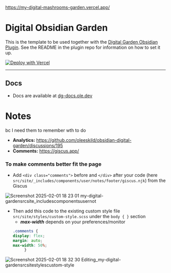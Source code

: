 https://my-digital-mashrooms-garden.vercel.app/


# Digital Obsidian Garden
This is the template to be used together with the [Digital Garden Obsidian Plugin](https://github.com/oleeskild/Obsidian-Digital-Garden). 
See the README in the plugin repo for information on how to set it up.

[![Deploy with Vercel](https://vercel.com/button)](https://vercel.com/new/clone?repository-url=https://github.com/oleeskild/digitalgarden)

---
## Docs
- Docs are available at [dg-docs.ole.dev](https://dg-docs.ole.dev/)

# Notes
bc I need them to remember wth to do
- **Analytics:** https://github.com/oleeskild/obsidian-digital-garden/discussions/195
- **Comments:** https://giscus.app/
### To make comments better fit the page
- Add `<div class="comments">` before and `</div>` after your code (here `src/site/_includes/components/user/notes/footer/giscus.njk`) from the Giscus

![Screenshot 2025-02-01 18 23 01 my-digital-gardensrcsite_includescomponentsusernot](https://github.com/user-attachments/assets/04840399-2489-4aef-8ca3-2842ff81cd69)
  - Then add this code to the existing custom style file `src/site/styles/custom-style.scss` under the `body { }` section
      - ***max-width*** depends on your preferences/monitor
    ```css
    .comments {
    display: flex;
    margin: auto;
    max-width: 50%; 
         }
    ```

![Screenshot 2025-02-01 18 32 30 Editing_my-digital-gardensrcsitestylescustom-style](https://github.com/user-attachments/assets/2f1aa2a8-d8de-4bcb-b4dc-bc473b2dc6e1)



